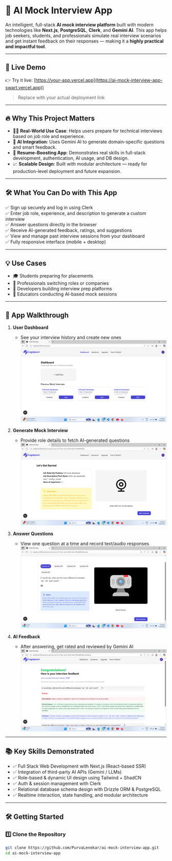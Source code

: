 # 🎯 AI Mock Interview App

An intelligent, full-stack **AI mock interview platform** built with modern technologies like **Next.js**, **PostgreSQL**, **Clerk**, and **Gemini AI**. This app helps job seekers, students, and professionals simulate real interview scenarios and get instant feedback on their responses — making it a **highly practical and impactful tool**.


---

## 🔗 Live Demo

👉 Try it live: [https://your-app.vercel.app](https://ai-mock-interview-app-swart.vercel.app))

> Replace with your actual deployment link

---

## 🔥 Why This Project Matters

- 👨‍💻 **Real-World Use Case**: Helps users prepare for technical interviews based on job role and experience.
- 🧠 **AI Integration**: Uses Gemini AI to generate domain-specific questions and smart feedback.
- 💼 **Resume-Boosting App**: Demonstrates real skills in full-stack development, authentication, AI usage, and DB design.
- 📈 **Scalable Design**: Built with modular architecture — ready for production-level deployment and future expansion.

---

## 🛠 What You Can Do with This App

✅ Sign up securely and log in using Clerk  
✅ Enter job role, experience, and description to generate a custom interview  
✅ Answer questions directly in the browser  
✅ Receive AI-generated feedback, ratings, and suggestions  
✅ View and manage past interview sessions from your dashboard  
✅ Fully responsive interface (mobile + desktop)  

---

## 💡 Use Cases

- 🎓 Students preparing for placements  
- 💼 Professionals switching roles or companies  
- 🚀 Developers building interview prep platforms  
- 🧪 Educators conducting AI-based mock sessions  

---

## 📸 App Walkthrough

1. **User Dashboard**
   - See your interview history and create new ones  
   ![Dashboard](screenshots/dashboard.png)

2. **Generate Mock Interview**
   - Provide role details to fetch AI-generated questions  
   ![Generate](screenshots/addinterview.png)

3. **Answer Questions**
   - View one question at a time and record text/audio responses  
   ![Answer](screenshots/interview.png)

4. **AI Feedback**
   - After answering, get rated and reviewed by Gemini AI  
   ![Feedback](screenshots/feedback.png)

---

## 📚 Key Skills Demonstrated

- ✅ Full Stack Web Development with Next.js (React-based SSR)  
- ✅ Integration of third-party AI APIs (Gemini / LLMs)  
- ✅ Role-based & dynamic UI design using Tailwind + ShadCN  
- ✅ Auth & session management with Clerk  
- ✅ Relational database schema design with Drizzle ORM & PostgreSQL  
- ✅ Realtime interaction, state handling, and modular architecture  

---

## 🛠️ Getting Started

### 1️⃣ Clone the Repository
```bash
git clone https://github.com/PurvaLenekar/ai-mock-interview-app.git
cd ai-mock-interview-app
